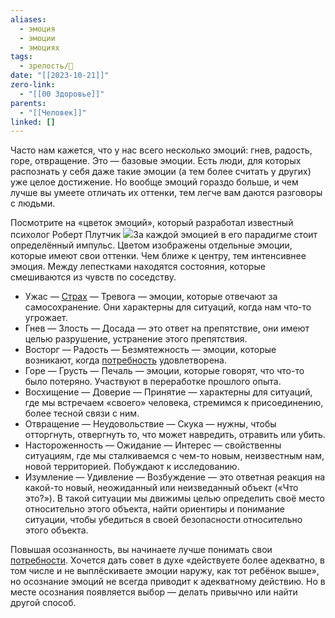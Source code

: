 ```yaml
---
aliases:
  - эмоция
  - эмоции
  - эмоциях
tags:
  - зрелость/🌱
date: "[[2023-10-21]]"
zero-link:
  - "[[00 Здоровье]]"
parents:
  - "[[Человек]]"
linked: []
---
```

Часто нам кажется, что у нас всего несколько эмоций: гнев, радость, горе, отвращение. Это — базовые эмоции. Есть люди, для которых распознать у себя даже такие эмоции (а тем более считать у других) уже целое достижение. Но вообще эмоций гораздо больше, и чем лучше вы умеете отличать их оттенки, тем легче вам даются разговоры с людьми.

Посмотрите на «цветок эмоций», который разработал известный психолог Роберт Плутчик
![](Pasted%20image%2020240527194017.png)За каждой эмоцией в его парадигме стоит определённый импульс. Цветом изображены отдельные эмоции, которые имеют свои оттенки. Чем ближе к центру, тем интенсивнее эмоция. Между лепестками находятся состояния, которые смешиваются из чувств по соседству.

- Ужас — [Страх](Страх.md) — Тревога — эмоции, которые отвечают за самосохранение. Они характерны для ситуаций, когда нам что-то угрожает.
- Гнев — Злость — Досада — это ответ на препятствие, они имеют целью разрушение, устранение этого препятствия.
- Восторг — Радость — Безмятежность — эмоции, которые возникают, когда [потребность](Потребность.md) удовлетворена.
- Горе — Грусть — Печаль — эмоции, которые говорят, что что-то было потеряно. Участвуют в переработке прошлого опыта.
- Восхищение — Доверие — Принятие — характерны для ситуаций, где мы встречаем «своего» человека, стремимся к присоединению, более тесной связи с ним.
- Отвращение — Неудовольствие — Скука — нужны, чтобы отторгнуть, отвергнуть то, что может навредить, отравить или убить.
- Настороженность — Ожидание — Интерес — свойственны ситуациям, где мы сталкиваемся с чем-то новым, неизвестным нам, новой территорией. Побуждают к исследованию.
- Изумление — Удивление — Возбуждение — это ответная реакция на какой-то новый, неожиданный или неизведанный объект («Что это?»). В такой ситуации мы движимы целью определить своё место относительно этого объекта, найти ориентиры и понимание ситуации, чтобы убедиться в своей безопасности относительно этого объекта.

Повышая осознанность, вы начинаете лучше понимать свои [потребности](Потребность.md). Хочется дать совет в духе «действуете более адекватно, в том числе и не выплёскиваете эмоции наружу, как тот ребёнок выше», но осознание эмоций не всегда приводит к адекватному действию. Но в месте осознания появляется выбор — делать привычно или найти другой способ.